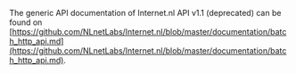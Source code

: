 The generic API documentation of Internet.nl API v1.1 (deprecated) can be found on 
[https://github.com/NLnetLabs/Internet.nl/blob/master/documentation/batch_http_api.md](https://github.com/NLnetLabs/Internet.nl/blob/master/documentation/batch_http_api.md). 

